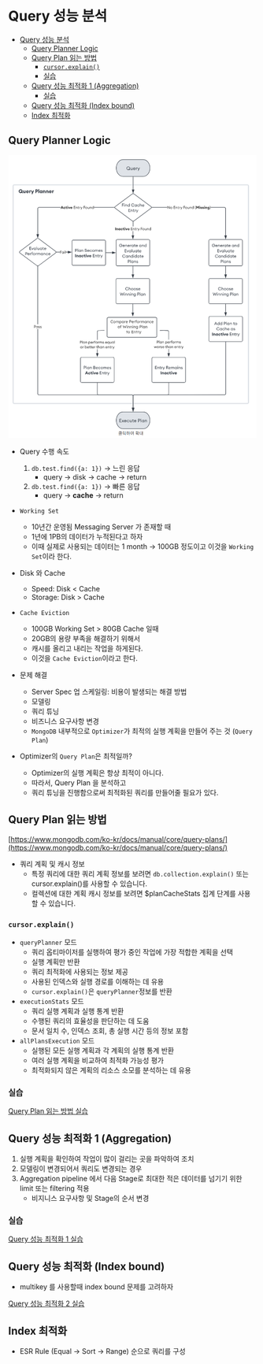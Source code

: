 # Query 성능 분석
- [Query 성능 분석](#query-성능-분석)
  - [Query Planner Logic](#query-planner-logic)
  - [Query Plan 읽는 방법](#query-plan-읽는-방법)
    - [`cursor.explain()`](#cursorexplain)
    - [실습](#실습)
  - [Query 성능 최적화 1 (Aggregation)](#query-성능-최적화-1-aggregation)
    - [실습](#실습-1)
  - [Query 성능 최적화 (Index bound)](#query-성능-최적화-index-bound)
  - [Index 최적화](#index-최적화)

## Query Planner Logic
![alt text](./images/query-plan-logic.png)
- Query 수행 속도
  1. `db.test.find({a: 1})` -> 느린 응답
      - query -> disk -> cache -> return 
  2. `db.test.find({a: 1})` -> 빠른 응답
      - query -> **cache** -> return

- `Working Set`
  - 10년간 운영됨 Messaging Server 가 존재할 때
  - 1년에 1PB의 데이터가 누적된다고 하자
  - 이때 실제로 사용되는 데이터는 1 month -> 100GB 정도이고 이것을 `Working Set`이라 한다.

- Disk 와 Cache
  - Speed: Disk < Cache
  - Storage: Disk > Cache

- `Cache Eviction`
  - 100GB Working Set > 80GB Cache 일때
  - 20GB의 용량 부족을 해결하기 위해서 
  - 캐시를 올리고 내리는 작업을 하게된다.
  - 이것을 `Cache Eviction`이라고 한다.

- 문제 해결
  - Server Spec 업 스케일링: 비용이 발생되는 해결 방법
  - 모델링
  - 쿼리 튜닝
  - 비즈니스 요구사항 변경
  - `MongoDB` 내부적으로 `Optimizer`가 최적의 실행 계획을 만들어 주는 것 (`Query Plan`)
  
- Optimizer의 `Query Plan`은 최적일까?
  - Optimizer의 실행 계획은 항상 최적이 아니다.
  - 따라서, Query Plan 을 분석하고
  - 쿼리 튜닝을 진행함으로써 최적화된 쿼리를 만들어줄 필요가 있다.

## Query Plan 읽는 방법
[https://www.mongodb.com/ko-kr/docs/manual/core/query-plans/](https://www.mongodb.com/ko-kr/docs/manual/core/query-plans/)

- 쿼리 계획 및 캐시 정보
  - 특정 쿼리에 대한 쿼리 계획 정보를 보려면 `db.collection.explain()` 또는 cursor.explain()를 사용할 수 있습니다.
  - 컬렉션에 대한 계획 캐시 정보를 보려면 $planCacheStats 집계 단계를 사용할 수 있습니다.

### `cursor.explain()`
- `queryPlanner` 모드
  - 쿼리 옵티마이저를 실행하여 평가 중인 작업에 가장 적합한 계획을 선택
  - 실행 계획만 반환
  - 쿼리 최적화에 사용되는 정보 제공
  - 사용된 인덱스와 실행 경로를 이해하는 데 유용
  - `cursor.explain()`은 `queryPlanner`정보를 반환
- `executionStats` 모드
  - 쿼리 실행 계획과 실행 통계 반환
  - 수행된 쿼리의 효율성을 판단하는 데 도움
  - 문서 일치 수, 인덱스 조회, 총 실행 시간 등의 정보 포함
- `allPlansExecution` 모드
  - 실행된 모든 실행 계획과 각 계획의 실행 통계 반환
  - 여러 실행 계획을 비교하여 최적화 가능성 평가
  - 최적화되지 않은 계획의 리소스 소모를 분석하는 데 유용

### 실습
[Query Plan 읽는 방법 실습](./7.02_Query%20Plan%20읽는%20방법.mongodb.js)

## Query 성능 최적화 1 (Aggregation)
1. 실행 계획을 확인하여 작업이 많이 걸리는 곳을 파악하여 조치
2. 모델링이 변경되어서 쿼리도 변경되는 경우
3. Aggregation pipeline 에서 다음 Stage로 최대한 적은 데이터를 넘기기 위한 limit 또는 filtering 적용
    - 비지니스 요구사항 및 Stage의 순서 변경

### 실습
[Query 성능 최적화 1 실습](./7.03_Query%20성능%20최적화%201.mongodb.js)


## Query 성능 최적화 (Index bound)
- multikey 를 사용할때 index bound 문제를 고려하자

[Query 성능 최적화 2 실습](./7.02_Query%20Plan%20읽는%20방법.mongodb.js)

## Index 최적화
- ESR Rule (Equal -> Sort -> Range) 순으로 쿼리를 구성